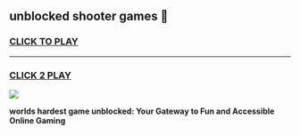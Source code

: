 
## unblocked shooter games 👋
<h3>
<a href="https://premium.freeplayer.one?title=unblocked_shooter_games&ref=12F">CLICK TO PLAY</a></h3>
<hr>

<h3>
<a href="https://premium.freeplayer.one?title=unblocked_shooter_games&ref=12F">CLICK 2 PLAY</a>
  
</h3>

<a href="https://premium.freeplayer.one?title=unblocked_shooter_games&ref=12F/"><img src="https://clearcache.store/games.png"></a>


**worlds hardest game unblocked: Your Gateway to Fun and Accessible Online Gaming**

